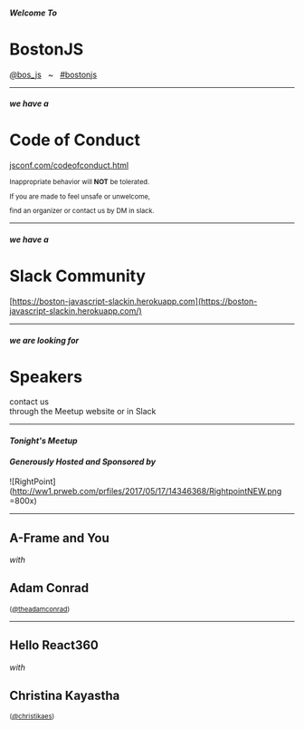 <!-- .slide: class="bigslide" -->

#### _Welcome To_

# BostonJS

[<em>@</em>bos_js](https://twitter.com/bos_js)  &nbsp; ~ &nbsp; [<em>#</em>bostonjs](https://twitter.com/search?q=%23bostonjs&src=typd)

---

#### _we have a_

# Code of Conduct

[jsconf.com/codeofconduct.html](http://jsconf.com/codeofconduct.html)
<small>

Inappropriate behavior will **NOT** be tolerated.

If you are made to feel unsafe or unwelcome,

find an organizer or contact us by DM in slack.

</small>

---

#### _we have a_

# Slack Community

[https://boston-javascript-slackin.herokuapp.com](https://boston-javascript-slackin.herokuapp.com/)

---

#### _we are looking for_

# Speakers

contact us <br/>
through the Meetup website or in Slack

---

#### _Tonight's Meetup_
#### _Generously Hosted and Sponsored by_

![RightPoint](http://ww1.prweb.com/prfiles/2017/05/17/14346368/RightpointNEW.png =800x) 

---

## A-Frame and You

_with_

## Adam Conrad

<small>([<em>@</em>theadamconrad](https://twitter.com/theadamconrad))</small>

---

## Hello React360

_with_

## Christina Kayastha

<small>([<em>@</em>christikaes](https://twitter.com/christikaes))</small>
